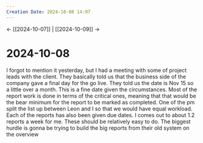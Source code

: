 ```yaml
---
Creation Date: 2024-10-08 14:07
---
```


<- [[2024-10-07]] | [[2024-10-09]]  ->

# 2024-10-08
I forgot to mention it yesterday, but I had a meeting with some of project leads with the client. They basically told us that the business side of the company gave a final day for the go live. They told us the date is Nov 15 so a little over a month. This is a fine date given the circumstances. Most of the report work is done in terms of the critical ones, meaning that that would be the bear minimum for the report to be marked as completed. One of the pm split the list up between Leon and I so that we would have equal workload. Each of the reports has also been given due dates. I comes out to about 1.2 reports a week for me. These should be relatively easy to do. The biggest hurdle is gonna be trying to build the big reports from their old system on the overview 